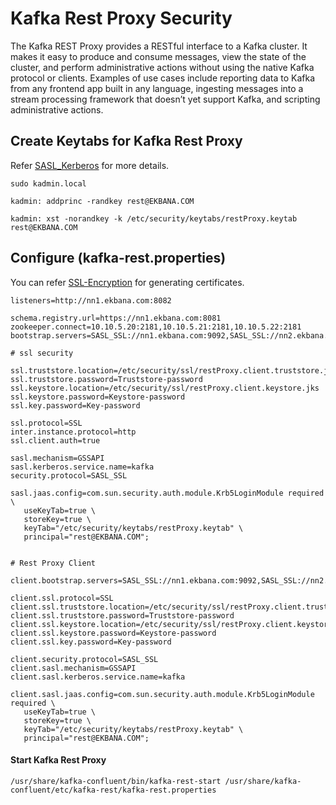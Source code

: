 # Kafka Rest Proxy Security

The Kafka REST Proxy provides a RESTful interface to a Kafka cluster. It makes it easy to produce and consume messages, view the state of the cluster, and 
perform administrative actions without using the native Kafka protocol or clients. Examples of use cases include reporting data to Kafka from any frontend app 
built in any language, ingesting messages into a stream processing framework that doesn’t yet support Kafka, and scripting administrative actions.

## Create Keytabs for Kafka Rest Proxy

Refer [SASL_Kerberos](../sasl_ssl/sasl_kerberos.md) for more details.

```
sudo kadmin.local

kadmin: addprinc -randkey rest@EKBANA.COM

kadmin: xst -norandkey -k /etc/security/keytabs/restProxy.keytab rest@EKBANA.COM
```

## Configure (kafka-rest.properties)

You can refer [SSL-Encryption](../sasl_ssl/ssl-encryption.md) for generating certificates.

```
listeners=http://nn1.ekbana.com:8082

schema.registry.url=https://nn1.ekbana.com:8081
zookeeper.connect=10.10.5.20:2181,10.10.5.21:2181,10.10.5.22:2181
bootstrap.servers=SASL_SSL://nn1.ekbana.com:9092,SASL_SSL://nn2.ekbana.com:9092,SASL_SSL://dn1.ekbana.com:9092

# ssl security

ssl.truststore.location=/etc/security/ssl/restProxy.client.truststore.jks
ssl.truststore.password=Truststore-password
ssl.keystore.location=/etc/security/ssl/restProxy.client.keystore.jks
ssl.keystore.password=Keystore-password
ssl.key.password=Key-password

ssl.protocol=SSL
inter.instance.protocol=http
ssl.client.auth=true

sasl.mechanism=GSSAPI
sasl.kerberos.service.name=kafka
security.protocol=SASL_SSL

sasl.jaas.config=com.sun.security.auth.module.Krb5LoginModule required \
   useKeyTab=true \
   storeKey=true \
   keyTab="/etc/security/keytabs/restProxy.keytab" \
   principal="rest@EKBANA.COM";


# Rest Proxy Client

client.bootstrap.servers=SASL_SSL://nn1.ekbana.com:9092,SASL_SSL://nn2.ekbana.com:9092,SASL_SSL://dn1.ekbana.com:9092

client.ssl.protocol=SSL
client.ssl.truststore.location=/etc/security/ssl/restProxy.client.truststore.jks
client.ssl.truststore.password=Truststore-password
client.ssl.keystore.location=/etc/security/ssl/restProxy.client.keystore.jks
client.ssl.keystore.password=Keystore-password
client.ssl.key.password=Key-password

client.security.protocol=SASL_SSL
client.sasl.mechanism=GSSAPI
client.sasl.kerberos.service.name=kafka

client.sasl.jaas.config=com.sun.security.auth.module.Krb5LoginModule required \
   useKeyTab=true \
   storeKey=true \
   keyTab="/etc/security/keytabs/restProxy.keytab" \
   principal="rest@EKBANA.COM";
```

#### Start Kafka Rest Proxy

```
/usr/share/kafka-confluent/bin/kafka-rest-start /usr/share/kafka-confluent/etc/kafka-rest/kafka-rest.properties
```